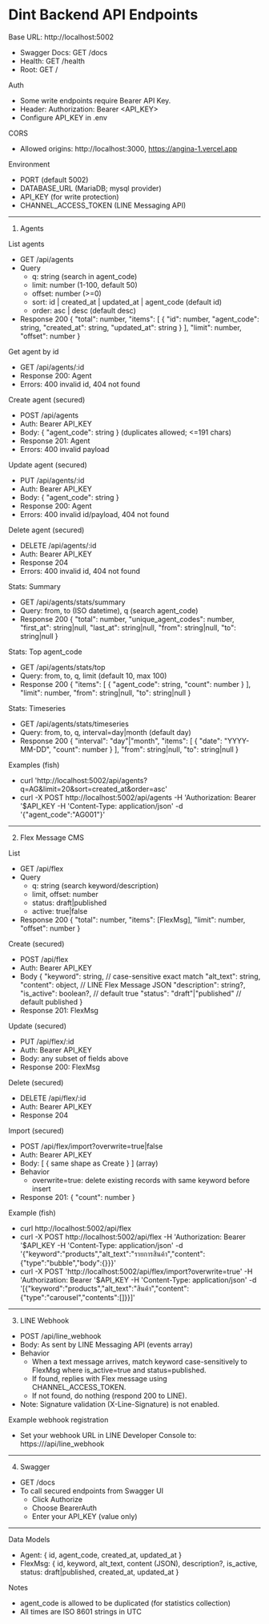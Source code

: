 # Dint Backend API Endpoints

Base URL: http://localhost:5002

- Swagger Docs: GET /docs
- Health: GET /health
- Root: GET /

Auth
- Some write endpoints require Bearer API Key.
- Header: Authorization: Bearer <API_KEY>
- Configure API_KEY in .env

CORS
- Allowed origins: http://localhost:3000, https://angina-1.vercel.app

Environment
- PORT (default 5002)
- DATABASE_URL (MariaDB; mysql provider)
- API_KEY (for write protection)
- CHANNEL_ACCESS_TOKEN (LINE Messaging API)

---

1) Agents

List agents
- GET /api/agents
- Query
  - q: string (search in agent_code)
  - limit: number (1-100, default 50)
  - offset: number (>=0)
  - sort: id | created_at | updated_at | agent_code (default id)
  - order: asc | desc (default desc)
- Response 200
  {
    "total": number,
    "items": [ { "id": number, "agent_code": string, "created_at": string, "updated_at": string } ],
    "limit": number,
    "offset": number
  }

Get agent by id
- GET /api/agents/:id
- Response 200: Agent
- Errors: 400 invalid id, 404 not found

Create agent (secured)
- POST /api/agents
- Auth: Bearer API_KEY
- Body: { "agent_code": string } (duplicates allowed; <=191 chars)
- Response 201: Agent
- Errors: 400 invalid payload

Update agent (secured)
- PUT /api/agents/:id
- Auth: Bearer API_KEY
- Body: { "agent_code": string }
- Response 200: Agent
- Errors: 400 invalid id/payload, 404 not found

Delete agent (secured)
- DELETE /api/agents/:id
- Auth: Bearer API_KEY
- Response 204
- Errors: 400 invalid id, 404 not found

Stats: Summary
- GET /api/agents/stats/summary
- Query: from, to (ISO datetime), q (search agent_code)
- Response 200
  { "total": number, "unique_agent_codes": number, "first_at": string|null, "last_at": string|null, "from": string|null, "to": string|null }

Stats: Top agent_code
- GET /api/agents/stats/top
- Query: from, to, q, limit (default 10, max 100)
- Response 200
  { "items": [ { "agent_code": string, "count": number } ], "limit": number, "from": string|null, "to": string|null }

Stats: Timeseries
- GET /api/agents/stats/timeseries
- Query: from, to, q, interval=day|month (default day)
- Response 200
  { "interval": "day"|"month", "items": [ { "date": "YYYY-MM-DD", "count": number } ], "from": string|null, "to": string|null }

Examples (fish)
- curl 'http://localhost:5002/api/agents?q=AG&limit=20&sort=created_at&order=asc'
- curl -X POST http://localhost:5002/api/agents -H 'Authorization: Bearer '$API_KEY -H 'Content-Type: application/json' -d '{"agent_code":"AG001"}'

---

2) Flex Message CMS

List
- GET /api/flex
- Query
  - q: string (search keyword/description)
  - limit, offset: number
  - status: draft|published
  - active: true|false
- Response 200
  { "total": number, "items": [FlexMsg], "limit": number, "offset": number }

Create (secured)
- POST /api/flex
- Auth: Bearer API_KEY
- Body
  {
    "keyword": string,            // case-sensitive exact match
    "alt_text": string,
    "content": object,            // LINE Flex Message JSON
    "description": string?,
    "is_active": boolean?,        // default true
    "status": "draft"|"published" // default published
  }
- Response 201: FlexMsg

Update (secured)
- PUT /api/flex/:id
- Auth: Bearer API_KEY
- Body: any subset of fields above
- Response 200: FlexMsg

Delete (secured)
- DELETE /api/flex/:id
- Auth: Bearer API_KEY
- Response 204

Import (secured)
- POST /api/flex/import?overwrite=true|false
- Auth: Bearer API_KEY
- Body: [ { same shape as Create } ] (array)
- Behavior
  - overwrite=true: delete existing records with same keyword before insert
- Response 201: { "count": number }

Example (fish)
- curl http://localhost:5002/api/flex
- curl -X POST http://localhost:5002/api/flex -H 'Authorization: Bearer '$API_KEY -H 'Content-Type: application/json' -d '{"keyword":"products","alt_text":"รายการสินค้า","content":{"type":"bubble","body":{}}}'
- curl -X POST 'http://localhost:5002/api/flex/import?overwrite=true' -H 'Authorization: Bearer '$API_KEY -H 'Content-Type: application/json' -d '[{"keyword":"products","alt_text":"สินค้า","content":{"type":"carousel","contents":[]}}]'

---

3) LINE Webhook

- POST /api/line_webhook
- Body: As sent by LINE Messaging API (events array)
- Behavior
  - When a text message arrives, match keyword case-sensitively to FlexMsg where is_active=true and status=published.
  - If found, replies with Flex message using CHANNEL_ACCESS_TOKEN.
  - If not found, do nothing (respond 200 to LINE).
- Note: Signature validation (X-Line-Signature) is not enabled.

Example webhook registration
- Set your webhook URL in LINE Developer Console to: https://<your-host>/api/line_webhook

---

4) Swagger
- GET /docs
- To call secured endpoints from Swagger UI
  - Click Authorize
  - Choose BearerAuth
  - Enter your API_KEY (value only)

---

Data Models
- Agent: { id, agent_code, created_at, updated_at }
- FlexMsg: { id, keyword, alt_text, content (JSON), description?, is_active, status: draft|published, created_at, updated_at }

Notes
- agent_code is allowed to be duplicated (for statistics collection)
- All times are ISO 8601 strings in UTC
